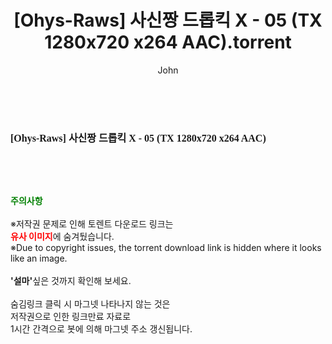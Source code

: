 ﻿---
layout: post
title:  "[Ohys-Raws] 사신짱 드롭킥 X - 05 (TX 1280x720 x264 AAC).torrent"
author: John
categories: [ 애니메이션 ]
tags: [  ]
image:  
description: "[Ohys-Raws] 사신짱 드롭킥 X - 05 (TX 1280x720 x264 AAC) torrent 정보 공유"
toc: true
toc_sticky: true
---

<br>
<div class="view-img">
<a class="view_image" href="http://torrentmobile61.com/bbs/view_image.php?fn=%2Fdata%2Ffile%2Fani%2F3735182707_TJdUtNWg_bdba2b1db61a0fa6435b80a929cd988db520044d.jpg" target="_blank"><img alt="" class="img-tag" content="http://torrentmobile61.com/data/file/ani/3735182707_TJdUtNWg_bdba2b1db61a0fa6435b80a929cd988db520044d.jpg" itemprop="image" src="http://torrentmobile61.com/data/file/ani/3735182707_TJdUtNWg_bdba2b1db61a0fa6435b80a929cd988db520044d.jpg"/></a></div><div class="view-content" itemprop="description">
<p><span style="font-family:nanumsquareround;font-size:16px;font-weight:700;white-space:nowrap;background-color:rgb(255,255,255);">[Ohys-Raws] 사신짱 드롭킥 X - 05 (TX 1280x720 x264 AAC)</span> </p> </div>
    
<br><br><br>
<p data-ke-size="size16"><b><span style="color: green;">주의사항</span></b><br /><br />※저작권 문제로 인해 토렌트 다운로드 링크는<br /><b><span style="color: red;">유사 이미지</span></b>에 숨겨뒀습니다.<br />※Due to copyright issues, the torrent download link is hidden where it looks like an image.<br /><br /><b>'설마'</b>싶은 것까지 확인해 보세요.<br /><br />숨김링크 클릭 시 마그넷 나타나지 않는 것은<br />저작권으로 인한 링크만료 자료로<br />1시간 간격으로 봇에 의해 마그넷 주소 갱신됩니다.</p>
